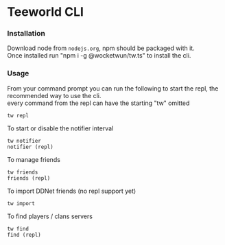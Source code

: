 # Teeworld CLI

### Installation

Download node from `nodejs.org`, npm should be packaged with it.  
Once installed run "npm i -g @wocketwun/tw.ts" to install the cli.

### Usage

From your command prompt you can run the following to start the repl, the recommended way to use the cli.  
every command from the repl can have the starting "tw" omitted

```
tw repl
```

To start or disable the notifier interval

```
tw notifier
notifier (repl)
```

To manage friends

```
tw friends
friends (repl)
```

To import DDNet friends
(no repl support yet)

```
tw import
```

To find players / clans servers

```
tw find
find (repl)
```
